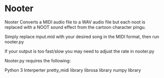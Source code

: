 # Nooter
Nooter Converts a MIDI audio file to a WAV audio file but each noot is replaced with a NOOT sound effect from the cartoon character pingu.

Simply replace input.mid with your desired song in the MIDI format, then run nooter.py

If your output is too fast/slow you may need to adjust the rate in nooter.py

Nooter.py requires the following:

Python 3 Interperter
pretty_midi library
librosa library
numpy library



